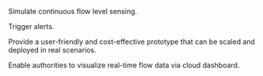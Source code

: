Simulate continuous flow level sensing.

Trigger alerts.

Provide a user-friendly and cost-effective prototype that can be scaled and deployed in real scenarios.

Enable authorities to visualize real-time flow data via cloud dashboard.
